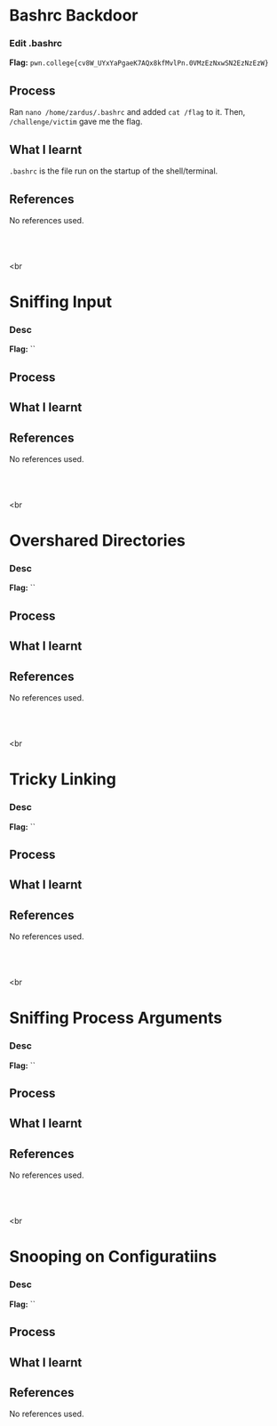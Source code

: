 # Bashrc Backdoor

### Edit .bashrc


**Flag:** `pwn.college{cv8W_UYxYaPgaeK7AQx8kfMvlPn.0VMzEzNxwSN2EzNzEzW}`

## Process
Ran `nano /home/zardus/.bashrc` and added `cat /flag` to it. Then, `/challenge/victim` gave me the flag.

## What I learnt
`.bashrc` is the file run on the startup of the shell/terminal.

## References
No references used.



<br><br><br><br<br>



# Sniffing Input

### Desc


**Flag:** ``

## Process


## What I learnt


## References
No references used.



<br><br><br><br<br>




# Overshared Directories

### Desc


**Flag:** ``

## Process


## What I learnt


## References
No references used.



<br><br><br><br<br>



# Tricky Linking

### Desc


**Flag:** ``

## Process


## What I learnt


## References
No references used.



<br><br><br><br<br>




# Sniffing Process Arguments

### Desc


**Flag:** ``

## Process


## What I learnt


## References
No references used.



<br><br><br><br<br>




# Snooping on Configuratiins

### Desc


**Flag:** ``

## Process


## What I learnt


## References
No references used.
